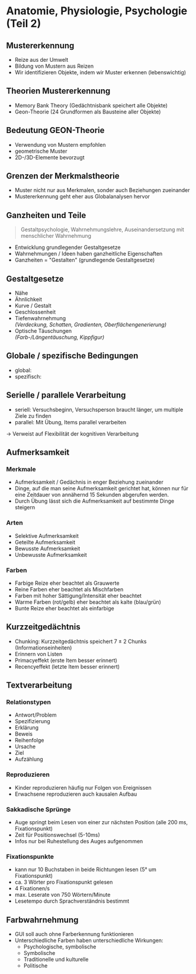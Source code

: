 # Anatomie, Physiologie, Psychologie (Teil 2)

## Mustererkennung

* Reize aus der Umwelt
* Bildung von Mustern aus Reizen
* Wir identifizieren Objekte, indem wir Muster erkennen (lebenswichtig)

## Theorien Mustererkennung

* Memory Bank Theory (Gedächtnisbank speichert alle Objekte)
* Geon-Theorie (24 Grundformen als Bausteine aller Objekte)

## Bedeutung GEON-Theorie

* Verwendung von Mustern empfohlen
* geometrische Muster
* 2D-/3D-Elemente bevorzugt

## Grenzen der Merkmalstheorie

* Muster nicht nur aus Merkmalen, sonder auch Beziehungen zueinander
* Mustererkennung geht eher aus Globalanalysen hervor

## Ganzheiten und Teile

> Gestaltpsychologie, Wahrnehmungslehre, Auseinandersetzung mit menschlicher Wahrnehmung

* Entwicklung grundlegender Gestaltgesetze
* Wahrnehmungen / Ideen haben ganzheitliche Eigenschaften
* Ganzheiten = "Gestalten" (grundlegende Gestaltgesetze)

## Gestaltgesetze

* Nähe
* Ähnlichkeit
* Kurve / Gestalt
* Geschlossenheit
* Tiefenwahrnehmung <br> 
*(Verdeckung, Schatten, Gradienten, Oberflächengenerierung)*
* Optische Täuschungen <br> 
*(Farb-/Längentäuschung, Kippfigur)*

## Globale / spezifische Bedingungen

* global:
* spezifisch:

## Serielle / parallele Verarbeitung

* seriell: Versuchsbeginn, Versuchsperson braucht länger, um multiple Ziele zu finden
* parallel: Mit Übung, Items parallel verarbeiten

$\to$ Verweist auf Flexibilität der kognitiven Verarbeitung

## Aufmerksamkeit

### Merkmale

* Aufmerksamkeit / Gedächnis in enger Beziehung zueinander
* Dinge, auf die man seine Aufmerksamkeit gerichtet hat, können nur für eine Zeitdauer von annähernd 15 Sekunden abgerufen werden.
* Durch Übung lässt sich die Aufmerksamkeit auf bestimmte Dinge steigern

### Arten

* Selektive Aufmerksamkeit
* Geteilte Aufmerksamkeit
* Bewusste Aufmerksamkeit
* Unbewusste Aufmerksamkeit

### Farben

* Farbige Reize eher beachtet als Grauwerte
* Reine Farben eher beachtet als Mischfarben
* Farben mit hoher Sättigung/Intensität eher beachtet
* Warme Farben (rot/gelb) eher beachtet als kalte (blau/grün)
* Bunte Reize eher beachtet als einfarbige

## Kurzzeitgedächtnis

* Chunking: Kurzzeitgedächtnis speichert 7 $\pm$ 2 Chunks (Informationseinheiten)
* Erinnern von Listen
* Primacyeffekt (erste Item besser erinnert)
* Recencyeffekt (letzte Item besser erinnert)

## Textverarbeitung

### Relationstypen

* Antwort/Problem
* Spezifizierung
* Erklärung
* Beweis
* Reihenfolge
* Ursache
* Ziel
* Aufzählung

### Reproduzieren

* Kinder reproduzieren häufig nur Folgen von Ereignissen
* Erwachsene reproduzieren auch kausalen Aufbau

### Sakkadische Sprünge

* Auge springt beim Lesen von einer zur nächsten Position (alle 200 ms, Fixationspunkt)
* Zeit für Positionswechsel (5-10ms)
* Infos nur bei Ruhestellung des Auges aufgenommen

### Fixationspunkte

* kann nur 10 Buchstaben in beide Richtungen lesen (5° um Fixationspunkt)
* ca. 3 Wörter pro Fixationspunkt gelesen
* 4 Fixationen/s
* max. Leserate von 750 Wörtern/Minute
* Lesetempo durch Sprachverständnis bestimmt

## Farbwahrnehmung

* GUI soll auch ohne Farberkennung funktionieren
* Unterschiedliche Farben haben unterschiedliche Wirkungen:
	* Psychologische, symbolische
	* Symbolische
	* Traditionelle und kulturelle
	* Politische

